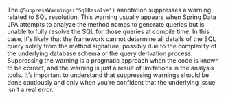 The `@SuppressWarnings("SqlResolve")` annotation suppresses a warning related to SQL resolution. This warning usually appears when Spring Data JPA attempts to analyze the method names to generate queries but is unable to fully resolve the SQL for those queries at compile time.  In this case, it's likely that the framework cannot determine all details of the SQL query solely from the method signature, possibly due to the complexity of the underlying database schema or the query derivation process. Suppressing the warning is a pragmatic approach when the code is known to be correct, and the warning is just a result of limitations in the analysis tools.  It’s important to understand that suppressing warnings should be done cautiously and only when you’re confident that the underlying issue isn't a real error.
